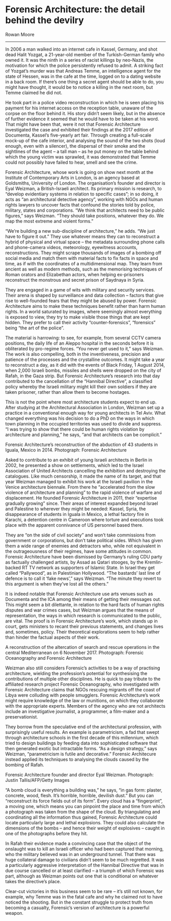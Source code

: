 # Forensic Architecture: the detail behind the devilry

Rowan Moore

---

In 2006 a man walked into an internet cafe in Kassel, Germany, and shot dead Halit Yozgat, a 21-year-old member of the Turkish-German family who owned it. It was the ninth in a series of racist killings by neo-Nazis, the motivation for which the police persistently refused to admit. A striking fact of Yozgat’s murder was that Andreas Temme, an intelligence agent for the state of Hessen, was in the cafe at the time, logged on to a dating website in a back room. If there’s one thing a secret agent should be able to do, you might have thought, it would be to notice a killing in the next room, but Temme claimed he did not.

He took part in a police video reconstruction in which he is seen placing his payment for his internet access on the reception table, unaware of the corpse on the floor behind it. His story didn’t seem likely, but in the absence of further evidence it seemed that he would have to be taken at his word. That might have been that, were it not that Forensic Architecture investigated the case and exhibited their findings at the 2017 edition of Documenta, Kassel’s five-yearly art fair. Through creating a full-scale mock-up of the cafe interior, and analysing the sound of the two shots (loud enough, even with a silencer), the dispersal of their smoke and the sightlines of the agent – a tall man – as he put money on the table behind which the young victim was sprawled, it was demonstrated that Temme could not possibly have failed to hear, smell and see the crime.

Forensic Architecture, whose work is going on show next month at the Institute of Contemporary Arts in London, is an agency based at Goldsmiths, University of London. The organisation’s founder and director is Eyal Weizman, a British-Israeli architect. Its primary mission is research, to “develop evidentiary systems in relation to specific cases”; in so doing, it acts as “an architectural detective agency”, working with NGOs and human rights lawyers to uncover facts that confound the stories told by police, military, states and corporations. “We think that architects need to be public figures,” says Weizman. “They should take positions, whatever they do. We map the most extreme and violent forms.”

“We’re building a new sub-discipline of architecture,” he adds. “We just have to figure it out.” They use whatever means they can to reconstruct a hybrid of physical and virtual space – the metadata surrounding phone calls and phone-camera videos, meteorology, eyewitness accounts, reconstructions. They might scrape thousands of images of a bombing off social media and match them with material facts to fix facts in space and time, as if with the coordinates of a multidimensional map. They learn from ancient as well as modern methods, such as the memorising techniques of Roman orators and Elizabethan actors, when helping ex-prisoners reconstruct the monstrous and secret prison of Saydnaya in Syria.

They are engaged in a game of wits with military and security services. Their arena is shaped by surveillance and data collection – factors that give rise to well-founded fears that they might be abused by power. Forensic Architecture aims to make these techniques benefit rather than harm human rights. In a world saturated by images, where seemingly almost everything is exposed to view, they try to make visible those things that are kept hidden. They prefer to call their activity “counter-forensics”, “forensics” being “the art of the police”.

The material is harrowing: to see, for example, from several CCTV camera positions, the daily life of an Aleppo hospital in the seconds before it is obliterated by pro-regime forces. “You never get used to it,” says Weizman. The work is also compelling, both in the inventiveness, precision and patience of the processes and the crystalline outcomes. It might take a year to reconstruct a day, as it did with the events of Black Friday, 1 August 2014, when 2,000 Israeli bombs, missiles and shells were dropped on the city of Rafah, in the Gaza strip. But Forensic Architecture’s research into that day contributed to the cancellation of the “Hannibal Directive”, a classified policy whereby the Israeli military might kill their own soldiers if they are taken prisoner, rather than allow them to become hostages.

This is not the point where most architecture students expect to end up. After studying at the Architectural Association in London, Weizman set up a practice in a conventional enough way for young architects in Tel Aviv. What changed everything was his decision to do a PhD on the ways in which town planning in the occupied territories was used to divide and suppress. “I was trying to show that there could be human rights violation by architecture and planning,” he says, “and that architects can be complicit.”

Forensic Architecture’s reconstruction of the abduction of 43 students in Iguala, Mexico in 2014. Photograph: Forensic Architecture

Asked to contribute to an exhibit of young Israeli architects in Berlin in 2002, he presented a show on settlements, which led to the Israel Association of United Architects cancelling the exhibition and destroying the catalogues. Like much censorship, it made the name of its target, and that year Weizman managed to exhibit his work at the Israeli pavilion in the Venice architecture biennale. From there he “accelerated from the slow violence of architecture and planning” to the rapid violence of warfare and displacement. He founded Forensic Architecture in 2011, their “expertise gradually growing” since. Their areas of interest expanded beyond Israel and Palestine to wherever they might be needed: Kassel, Syria, the disappearance of students in Iguala in Mexico, a lethal factory fire in Karachi, a detention centre in Cameroon where torture and executions took place with the apparent connivance of US personnel based there.

They are “on the side of civil society” and won’t take commissions from government or corporations, but don’t take political sides. Which has given them a wide range of enemies and detractors who, while not equivalent in the outrageousness of their regimes, have some attitudes in common. Forensic Architecture have been dismissed by Germany’s ruling CDU party as factually challenged artists, by Assad as Qatari stooges, by the Kremlin-backed RT TV network as supporters of Islamic State. In Israel they get called “Pallywood”, as in Palestinian Hollywood. “The bastards’ last line of defence is to call it ‘fake news’,” says Weizman. “The minute they revert to this argument is when they’ve lost all the others.”

It is indeed notable that Forensic Architecture use arts venues such as Documenta and the ICA among their means of getting their messages out. This might seem a bit dilettante, in relation to the hard facts of human rights disputes and war crimes cases, but Weizman argues that the means of representation, the ways in which research is communicated to the public, are vital. The proof is in Forensic Architecture’s work, which stands up in court, gets ministers to recant their previous statements, and changes lives and, sometimes, policy. Their theoretical explorations seem to help rather than hinder the factual aspects of their work.

A reconstruction of the altercation of search and rescue operations in the central Mediterranean on 6 November 2017. Photograph: Forensic Oceanography and Forensic Architecture

Weizman also still considers Forensic’s activities to be a way of practising architecture, wielding the profession’s potential for synthesising the contributions of multiple other disciplines. He is quick to pay tribute to the affiliated research project Forensic Oceanography, who investigated with Forensic Architecture claims that NGOs rescuing migrants off the coast of Libya were colluding with people smugglers. Forensic Architecture’s work might require knowledge of the law or munitions, on which they collaborate with the appropriate experts. Members of the agency who are not architects include an investigative journalist, a programmer, a film-maker and a preservationist.

They borrow from the speculative end of the architectural profession, with surprisingly useful results. An example is parametricism, a fad that swept through architecture schools in the first decade of this millennium, which tried to design buildings by feeding data into sophisticated software that then generated exotic but intractable forms. “As a design strategy,” says Weizman, “parametricism is futile and decorative.” Forensic Architecure instead applied its techniques to analysing the clouds caused by the bombing of Rafah.

Forensic Architecture founder and director Eyal Weizman. Photograph: Justin Tallis/AFP/Getty Images

“A bomb cloud is everything a building was,” he says, “in gas form: plaster, concrete, wood, flesh. It’s horrible, horrible, devilish dust.” But you can “reconstruct its force fields out of its form”. Every cloud has a “fingerprint”, a moving one, which means you can pinpoint the place and time from which a photograph was taken from the shape of the cloud. By triangulating and coordinating all the information thus gained, Forensic Architecture could locate particularly large and lethal explosions. They could also calculate the dimensions of the bombs – and hence their weight of explosives – caught in one of the photographs before they hit.

In Rafah their evidence made a convincing case that the object of the onslaught was to kill an Israeli officer who had been captured that morning, who the military believed was in an underground tunnel. That there was huge collateral damage to civilians didn’t seem to be much regretted. It was a particularly aggressive interpretation of the Hannibal Directive that was in due course cancelled or at least clarified – a triumph of which Forensic was part, although as Weizman points out one that is conditional on whatever takes the directive’s place.

Clear-cut victories in this business seem to be rare – it’s still not known, for example, why Temme was in the fatal cafe and why he claimed not to have noticed the shooting. But in the constant struggle to protect truth from becoming a casualty, Forensic’s version of architecture is a powerful weapon.
